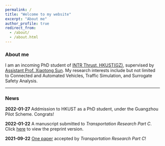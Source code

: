 ```yaml
---
permalink: /
title: "Welcome to my website"
excerpt: "About me"
author_profile: true
redirect_from: 
  - /about/
  - /about.html
---
```


### About me
I am an incoming PhD student of [INTR Thrust, HKUST(GZ)](https://hkust-gz.edu.cn/academics/four-hubs/systems-hub/intelligent-transportation "affiliation"), supervised by [Assistant Prof. Xiaotong Sun](https://xiaotongsun.com/ "supervisor"). My research interests include but not limited to Connected and Automated Vehicles, Traffic Simulation, and Surrogate Safety Analysis.<br>

------

### News
**2022-01-27** Addmission to HKUST as a PhD student, under the Guangzhou Pilot Scheme. Congrats!

**2022-01-22** A manuscript submitted to *Transportation Research Part C*. Click [here](https://papers.ssrn.com/sol3/papers.cfm?abstract_id=4015246) to view the preprint version.

**2021-09-22** [One paper](https://www.sciencedirect.com/science/article/pii/S0968090X21004095?casa_token=8HVnu5TwNUEAAAAA:Xd1y_ol0bzIKDdBls3o5K2fn8BjPebBTJ5OkSHGPVM-c9cvmr9Mr8rWfdih_JHMGwIrHMveR6TI) accepted by *Transportation Research Part C*!

